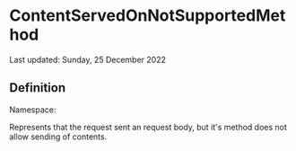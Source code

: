 #  ContentServedOnNotSupportedMethod
Last updated: Sunday, 25 December 2022

## Definition
Namespace: 

Represents that the request sent an request body, but it's method does not allow sending of contents.


